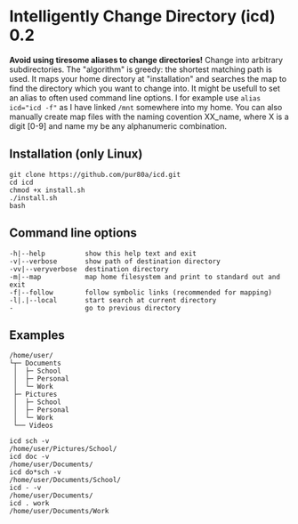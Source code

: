 # Intelligently Change Directory (icd) 0.2
**Avoid using tiresome aliases to change directories!**
Change into arbitrary subdirectories.
The "algorithm" is greedy: the shortest matching path is used.
It maps your home directory at "installation" and searches 
the map to find the directory which you want to change into. 
It might be usefull to set an alias to often used command line
options. I for example use `alias icd="icd -f"` as I have 
linked `/mnt` somewhere into my home. You can also manually 
create map files with the naming covention XX_name, where X
is a digit [0-9] and name my be any alphanumeric combination.

## Installation (only Linux) 
```
git clone https://github.com/pur80a/icd.git
cd icd
chmod +x install.sh
./install.sh
bash
```
## Command line options

~~~USAGE: icd [-h|--help] [-v|--verbose] [-l|.|--local] [keyword]
-h|--help          show this help text and exit
-v|--verbose       show path of destination directory
-vv|--veryverbose  destination directory
-m|--map           map home filesystem and print to standard out and exit
-f|--follow        follow symbolic links (recommended for mapping)
-l|.|--local       start search at current directory
-                  go to previous directory
~~~



## Examples
~~~
/home/user/
└┬─ Documents
 │  ├─ School
 │  ├─ Personal
 │  └─ Work
 ├─ Pictures
 │  ├─ School
 │  ├─ Personal
 │  └─ Work
 └── Videos

icd sch -v 
/home/user/Pictures/School/
icd doc -v
/home/user/Documents/
icd do*sch -v
/home/user/Documents/School/
icd - -v 
/home/user/Documents/
icd . work
/home/user/Documents/Work

~~~
